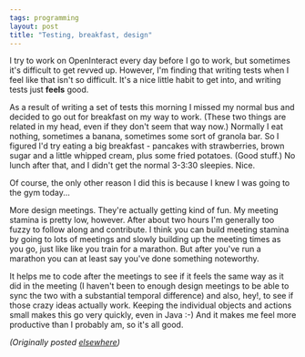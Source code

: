 ```yaml
---
tags: programming
layout: post
title: "Testing, breakfast, design"
---
```




<p>I try to work on OpenInteract every day before I go to work, but sometimes it's difficult to get revved up. However, I'm finding that writing tests  when I feel like that isn't so difficult. It's a nice little habit to get into, and writing tests just <b>feels</b> good.</p>

<p>As a result of writing a set of tests this morning I missed my normal bus and decided to go out for breakfast on my way to work. (These two things are related in my head, even if they don't seem that way now.) Normally I eat nothing, sometimes a banana, sometimes some sort of granola bar. So I figured I'd try eating a big breakfast - pancakes with strawberries, brown sugar and a little whipped cream, plus some fried potatoes. (Good stuff.) No lunch after that, and I didn't get the normal 3-3:30 sleepies. Nice.</p>

<p>Of course, the only other reason I did this is because I knew I was going to the gym today...</p>

<p>More design meetings. They're actually getting kind of fun. My meeting stamina is pretty low, however. After about two hours I'm generally too fuzzy to follow along and contribute. I think you can build meeting stamina by going to lots of meetings and slowly building up the meeting times as you go, just like like you train for a marathon. But after you've run a marathon you can at least say you've done something noteworthy.</p>

<p>It helps me to code after the meetings to see if it feels the same way as it did in the meeting (I haven't been to enough design meetings to be able to sync the two with a substantial temporal difference) and also, hey!, to see if those crazy ideas actually work. Keeping the individual objects and actions small makes this go very quickly, even in Java :-) And it makes me feel more productive than I probably am, so it's all good.</p>




<p><em>(Originally posted <a href="http://use.perl.org/~lachoy/journal/3371">elsewhere</a>)</em></p>



